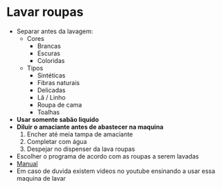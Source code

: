 # Lavar roupas
* Separar antes da lavagem:
  * Cores 
    * Brancas
    * Escuras
    * Coloridas
  * Tipos
    * Sintéticas
    * Fibras naturais
    * Delicadas
    * Lã / Linho
    * Roupa de cama
    * Toalhas
* **Usar somente sabão liquido**
* **Diluir o amaciante antes de abastecer na maquina**
  1. Encher até meia tampa de amaciante
  2. Completar com água
  3. Despejar no dispenser da lava roupas
* Escolher o programa de acordo com as roupas a serem lavadas
* [Manual](manual_lava_e_seca_samsung.pdf)
* Em caso de duvida existem videos no youtube ensinando a usar essa maquina de lavar 